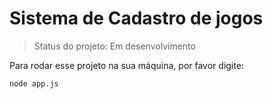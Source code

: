 <h1>Sistema de Cadastro de jogos</h1>

> Status do projeto: Em desenvolvimento

Para rodar esse projeto na sua máquina, por favor digite:

```
node app.js
```
